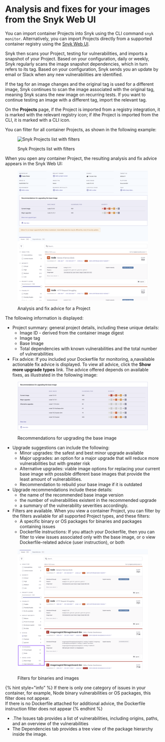 # Analysis and fixes for your images from the Snyk Web UI

You can import container Projects into Snyk using the CLI command `snyk monitor`. Alternatively, you can import Projects directly from a supported container registry using the [Snyk Web UI](../../getting-started/quickstart/create-a-snyk-account/logging-in-to-an-existing-account.md).

Snyk then scans your Project, testing for vulnerabilities, and imports a snapshot of your Project. Based on your configuration, daily or weekly, Snyk regularly scans the image snapshot dependencies, which in turn refers to its tag. Based on your configuration, Snyk sends you an update by email or Slack when any new vulnerabilities are identified.

If the tag for an image changes and the original tag is used for a different image, Snyk continues to scan the image associated with the original tag, meaning Snyk scans the new image on recurring tests. If you want to continue testing an image with a different tag, import the relevant tag.

On the **Projects** page, if the Project is imported from a registry integration, it is marked with the relevant registry icon; if ithe Project is imported from the CLI, it is marked with a CLI icon.

You can filter for all container Projects, as shown in the following example:

<figure><img src="../../.gitbook/assets/Analysis of container.png" alt="Snyk Projects list with filters"><figcaption><p>Snyk Projects list with filters</p></figcaption></figure>

When you open any container Project, the resulting analysis and fix advice appears in the Snyk Web UI:

<figure><img src="../../.gitbook/assets/image (315) (1).png" alt="Analysis and fix advice for a Project"><figcaption><p>Analysis and fix advice for a Project</p></figcaption></figure>

The following information is displayed:

* Project summary: general project details, including these unique details:
  * Image ID - derived from the container image digest
  * Image tag
  * Base Image
  * Total dependencies with known vulnerabilities and the total number of vulnerabilities
* Fix advice: If you included your Dockerfile for monitoring, a,navailable actionable fix advice is displayed. To view all advice, click the **Show more upgrade types** link. The advice offered depends on available fixes, as illustrated in the following image:

<figure><img src="../../.gitbook/assets/image (115) (1) (2) (1) (1) (1) (1) (1) (1) (1) (1) (1) (1) (1) (1) (1) (1) (1) (1) (1) (1) (1) (1) (1) (1) (1) (1) (1) (1) (1) (1) (1) (1) (1) (1) (1) (1) (1) (1) (1) (1) (1) (1) (1) (1) (1) (1) (2).png" alt="Recommendations for upgrading the base image"><figcaption><p>Recommendations for upgrading the base image</p></figcaption></figure>

* Upgrade suggestions can include the following:
  * Minor upgrades: the safest and best minor upgrade available
  * Major upgrades: an option for a major upgrade that will reduce more vulnerabilities but with greater risk
  * Alternative upgrades: viable image options for replacing your current base image with possible different base images that provide the least amount of vulnerabilities.
  * Recommendation to rebuild your base image if it is outdated
* Upgrade recommendations include these details:
  * the name of the recommended base image version
  * the number of vulnerabilities existent in the recommended upgrade
  * a summary of the vulnerability severities accordingly.
* Filters are available. When you view a container Project, you can filter by the filters available for all supported Project types, and these filters:
  * A specific binary or OS packages for binaries and packages containing issues
  * Dockerfile instructions: If you attach your Dockerfile, then you can filter to view issues associated only with the base image, or o view Dockerfile-related advice (user instruction), or both

<figure><img src="../../.gitbook/assets/image (165) (2) (1) (1).png" alt="Filters for binaries and images"><figcaption><p>Filters for binaries and images</p></figcaption></figure>

{% hint style="info" %}
If there is only one category of issues in your container, for example, Node binary vulnerabilities or OS packages, this filter does not appear.\
If there is no Dockerfile attached for additional advice, the Dockerfile instruction filter does not appear
{% endhint %}

* .The Issues tab provides a list of vulnerabilities, including origins, paths, and an overview of the vulnerabilities
* The Dependencies tab provides a tree view of the package hierarchy inside the image.
